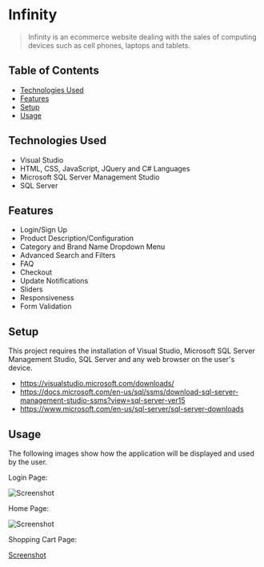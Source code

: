 # Infinity
> Infinity is an ecommerce website dealing with the sales of computing devices such as cell  phones, laptops and tablets.  


## Table of Contents
* [Technologies Used](#technologies-used)
* [Features](#features)
* [Setup](#setup)
* [Usage](#usage)


## Technologies Used
- Visual Studio
- HTML, CSS, JavaScript, JQuery and C# Languages
- Microsoft SQL Server Management Studio
- SQL Server


## Features
- Login/Sign Up
- Product Description/Configuration
- Category and Brand Name Dropdown Menu
- Advanced Search and Filters
- FAQ
- Checkout
- Update Notifications
- Sliders 
- Responsiveness
- Form Validation


## Setup
This project requires the installation of Visual Studio, Microsoft SQL Server Management Studio, SQL Server and any web browser on the user's device.
- https://visualstudio.microsoft.com/downloads/
- https://docs.microsoft.com/en-us/sql/ssms/download-sql-server-management-studio-ssms?view=sql-server-ver15
- https://www.microsoft.com/en-us/sql-server/sql-server-downloads


## Usage
The following images show how the application will be displayed and used by the user.


Login Page:

![Screenshot](https://github.com/Noor24-fast/IlluminationApplication/blob/master/Screenshot%201.png)


Home Page:

![Screenshot](https://github.com/Noor24-fast/IlluminationApplication/blob/master/Screenshot%202.png)


Shopping Cart Page:

[Screenshot](https://github.com/Noor24-fast/IlluminationApplication/blob/master/Screenshot%203.png)
